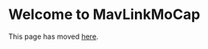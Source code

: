# Welcome to MavLinkMoCap

This page has moved [here](https://cosysgit.uantwerpen.be/sensorsimulation/airsim/-/tree/master/docs/mavlinkcom_mocap.md).